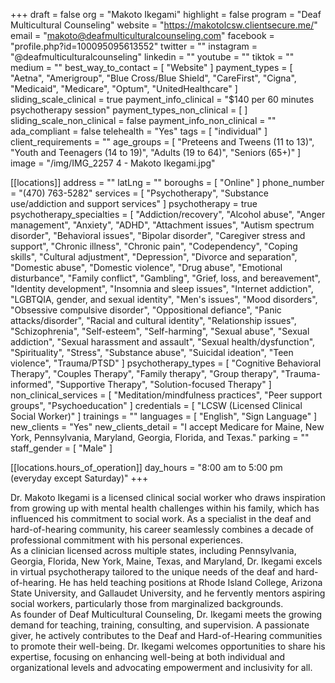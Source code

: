 +++
draft = false
org = "Makoto Ikegami"
highlight = false
program = "Deaf Multicultural Counseling"
website = "https://makotolcsw.clientsecure.me/"
email = "makoto@deafmulticulturalcounseling.com"
facebook = "profile.php?id=100095095613552"
twitter = ""
instagram = "@deafmulticulturalcounseling"
linkedin = ""
youtube = ""
tiktok = ""
medium = ""
best_way_to_contact = [ "Website" ]
payment_types = [
  "Aetna",
  "Amerigroup",
  "Blue Cross/Blue Shield",
  "CareFirst",
  "Cigna",
  "Medicaid",
  "Medicare",
  "Optum",
  "UnitedHealthcare"
]
sliding_scale_clinical = true
payment_info_clinical = "$140 per 60 minutes psychotherapy session"
payment_types_non_clinical = [ ]
sliding_scale_non_clinical = false
payment_info_non_clinical = ""
ada_compliant = false
telehealth = "Yes"
tags = [ "individual" ]
client_requirements = ""
age_groups = [
  "Preteens and Tweens (11 to 13)",
  "Youth and Teenagers (14 to 19)",
  "Adults (19 to 64)",
  "Seniors (65+)"
]
image = "/img/IMG_2257 4 - Makoto Ikegami.jpg"

[[locations]]
address = ""
latLng = ""
boroughs = [ "Online" ]
phone_number = "(470) 763-5282"
services = [
  "Psychotherapy",
  "Substance use/addiction and support services"
]
psychotherapy = true
psychotherapy_specialties = [
  "Addiction/recovery",
  "Alcohol abuse",
  "Anger management",
  "Anxiety",
  "ADHD",
  "Attachment issues",
  "Autism spectrum disorder",
  "Behavioral issues",
  "Bipolar disorder",
  "Caregiver stress and support",
  "Chronic illness",
  "Chronic pain",
  "Codependency",
  "Coping skills",
  "Cultural adjustment",
  "Depression",
  "Divorce and separation",
  "Domestic abuse",
  "Domestic violence",
  "Drug abuse",
  "Emotional disturbance",
  "Family conflict",
  "Gambling",
  "Grief, loss, and bereavement",
  "Identity development",
  "Insomnia and sleep issues",
  "Internet addiction",
  "LGBTQIA, gender, and sexual identity",
  "Men's issues",
  "Mood disorders",
  "Obsessive compulsive disorder",
  "Oppositional defiance",
  "Panic attacks/disorder",
  "Racial and cultural identity",
  "Relationship issues",
  "Schizophrenia",
  "Self-esteem",
  "Self-harming",
  "Sexual abuse",
  "Sexual addiction",
  "Sexual harassment and assault",
  "Sexual health/dysfunction",
  "Spirituality",
  "Stress",
  "Substance abuse",
  "Suicidal ideation",
  "Teen violence",
  "Trauma/PTSD"
]
psychotherapy_types = [
  "Cognitive Behavioral Therapy",
  "Couples Therapy",
  "Family therapy",
  "Group therapy",
  "Trauma-informed",
  "Supportive Therapy",
  "Solution-focused Therapy"
]
non_clinical_services = [
  "Meditation/mindfulness practices",
  "Peer support groups",
  "Psychoeducation"
]
credentials = [ "LCSW (Licensed Clinical Social Worker)" ]
trainings = ""
languages = [ "English", "Sign Language" ]
new_clients = "Yes"
new_clients_detail = "I accept Medicare for Maine, New York, Pennsylvania, Maryland, Georgia, Florida, and Texas."
parking = ""
staff_gender = [ "Male" ]

  [[locations.hours_of_operation]]
  day_hours = "8:00 am to 5:00 pm (everyday except Saturday)"
+++

Dr. Makoto Ikegami is a licensed clinical social worker who draws inspiration from growing up with mental health challenges within his family, which has influenced his commitment to social work. As a specialist in the deaf and hard-of-hearing community, his career seamlessly combines a decade of professional commitment with his personal experiences. <br>
As a clinician licensed across multiple states, including Pennsylvania, Georgia, Florida, New York, Maine, Texas, and Maryland, Dr. Ikegami excels in virtual psychotherapy tailored to the unique needs of the deaf and hard-of-hearing. He has held teaching positions at Rhode Island College, Arizona State University, and Gallaudet University, and he fervently mentors aspiring social workers, particularly those from marginalized backgrounds. <br>
As founder of Deaf Multicultural Counseling, Dr. Ikegami meets the growing demand for teaching, training, consulting, and supervision. A passionate giver, he actively contributes to the Deaf and Hard-of-Hearing communities to promote their well-being. Dr. Ikegami welcomes opportunities to share his expertise, focusing on enhancing well-being at both individual and organizational levels and advocating empowerment and inclusivity for all.
